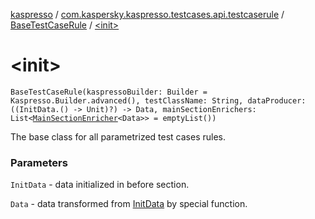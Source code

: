 [kaspresso](../../index.md) / [com.kaspersky.kaspresso.testcases.api.testcaserule](../index.md) / [BaseTestCaseRule](index.md) / [&lt;init&gt;](./-init-.md)

# &lt;init&gt;

`BaseTestCaseRule(kaspressoBuilder: Builder = Kaspresso.Builder.advanced(), testClassName: String, dataProducer: ((InitData.() -> Unit)?) -> Data, mainSectionEnrichers: List<`[`MainSectionEnricher`](../../com.kaspersky.kaspresso.enricher/-main-section-enricher/index.md)`<Data>> = emptyList())`

The base class for all parametrized test cases rules.

### Parameters

`InitData` - data initialized in before section.

`Data` - data transformed from [InitData](index.md#InitData) by special function.
